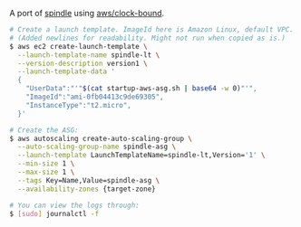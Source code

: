 A port of [spindle](https://github.com/flowerinthenight/spindle) using [aws/clock-bound](https://github.com/aws/clock-bound).

```sh
# Create a launch template. ImageId here is Amazon Linux, default VPC.
# (Added newlines for readability. Might not run when copied as is.)
$ aws ec2 create-launch-template \
  --launch-template-name spindle-lt \
  --version-description version1 \
  --launch-template-data '
  {
    "UserData":"'"$(cat startup-aws-asg.sh | base64 -w 0)"'",
    "ImageId":"ami-0fb04413c9de69305",
    "InstanceType":"t2.micro",
  }'

# Create the ASG:
$ aws autoscaling create-auto-scaling-group \
  --auto-scaling-group-name spindle-asg \
  --launch-template LaunchTemplateName=spindle-lt,Version='1' \
  --min-size 1 \
  --max-size 1 \
  --tags Key=Name,Value=spindle-asg \
  --availability-zones {target-zone}

# You can view the logs through:
$ [sudo] journalctl -f
```
